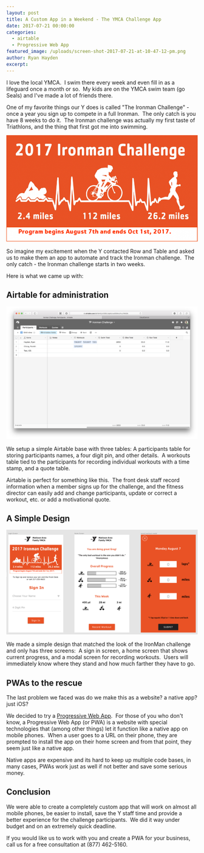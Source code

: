```yaml
---
layout: post
title: A Custom App in a Weekend - The YMCA Challenge App
date: 2017-07-21 00:00:00
categories:
  - airtable
  - Progressive Web App
featured_image: /uploads/screen-shot-2017-07-21-at-10-47-12-pm.png
author: Ryan Hayden
excerpt:
---
```



I love the local YMCA. &nbsp;I swim there every week and even fill in as a lifeguard once a month or so. &nbsp;My kids are on the YMCA swim team (go Seals) and I've made a lot of friends there.

One of my favorite things our Y does is called "The Ironman Challenge" - once a year you sign up to compete in a full Ironman. &nbsp;The only catch is you have 8 weeks to do it. &nbsp;The Ironman challenge was actually my first taste of Triathlons, and the thing that first got me into swimming.

![](/uploads/versions/ironman-banner-980x543---x----980-543x---.png)

So imagine my excitement when the Y contacted Row and Table and asked us to make them an app to automate and track the Ironman challenge. &nbsp;The only catch - the Ironman challenge starts in two weeks.

Here is what we came up with:

## Airtable for administration

![](/uploads/versions/screen-shot-2017-07-21-at-10-40-16-pm---x----2856-1972x---.png)

We setup a simple Airtable base with three tables: A participants table for storing participants names, a four digit pin, and other details. &nbsp;A workouts table tied to the participants for recording individual workouts with a time stamp, and a quote table.

Airtable is perfect for something like this. &nbsp;The front desk staff record information when a member signs up for the challenge, and the fitness director can easily add and change participants, update or correct a workout, etc. or add a motivational quote.

## A Simple Design

![](/uploads/versions/screen-shot-2017-07-21-at-10-47-12-pm---x----2790-1522x---.png)

We made a simple design that matched the look of the IronMan challenge and only has three screens: &nbsp;A sign in screen, a home screen that shows current progress, and a modal screen for recording workouts. &nbsp;Users will immediately know where they stand and how much farther they have to go.

## PWAs to the rescue

The last problem we faced was do we make this as a website? a native app? just iOS? &nbsp;

We decided to try a [Progressive Web App](https://developers.google.com/web/progressive-web-apps/). &nbsp;For those of you who don't know, a Progressive Web App (or PWA) is a website with special technologies that (among other things) let it function like a native app on mobile phones. &nbsp;When a user goes to a URL on their phone, they are prompted to install the app on their home screen and from that point, they seem just like a native app.

Native apps are expensive and its hard to keep up multiple code bases, in many cases, PWAs work just as well if not better and save some serious money. &nbsp;

## Conclusion

We were able to create a completely custom app that will work on almost all mobile phones, be easier to install, save the Y staff time and provide a better experience for the challenge participants. &nbsp;We did it way under budget and on an extremely quick deadline.

If you would like us to work with you and create a PWA for your business, call us for a free consultation at (877) 462-5160.

&nbsp;

&nbsp;

&nbsp;

&nbsp;

&nbsp;

&nbsp;